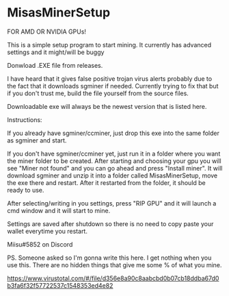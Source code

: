 # MisasMinerSetup
FOR AMD OR NVIDIA GPUs!

This is a simple setup program to start mining.
It currently has advanced settings and it might/will be buggy

Donwload .EXE file from releases.

I have heard that it gives false positive trojan virus alerts probably due to the fact that it downloads sgminer if needed.
Currently trying to fix that but if you don't trust me, build the file yourself from the source files.

Downloadable exe will always be the newest version that is listed here.

Instructions:

If you already have sgminer/ccminer, just drop this exe into the same folder as sgminer and start.


If you don't have sgminer/ccminer yet, just run it in a folder where you want the miner folder to be created.
After starting and choosing your gpu you will see "Miner not found" and you can go ahead and press "Install miner".
It will download sgminer and unzip it into a folder called MisasMinerSetup, move the exe there and restart.
After it restarted from the folder, it should be ready to use.

After selecting/writing in you settings, press "RIP GPU" and it will launch a cmd window and it will start to mine.

Settings are saved after shutdown so there is no need to copy paste your wallet everytime you restart.

Miisu#5852 on Discord

PS. Someone asked so I'm gonna write this here. I get nothing when you use this. There are no hidden things that give me some % of what you mine. 

https://www.virustotal.com/#/file/d356e8a90c8aabcbd0b07cb18ddba67d0b3fa6f32f57722537c1548353ed4e82
